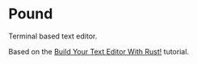 # Pound

Terminal based text editor.

Based on the [Build Your Text Editor With Rust!](https://medium.com/@otukof/build-your-text-editor-with-rust-678a463f968b)
tutorial.
